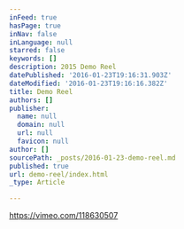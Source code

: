 ```yaml
---
inFeed: true
hasPage: true
inNav: false
inLanguage: null
starred: false
keywords: []
description: 2015 Demo Reel
datePublished: '2016-01-23T19:16:31.903Z'
dateModified: '2016-01-23T19:16:16.382Z'
title: Demo Reel
authors: []
publisher:
  name: null
  domain: null
  url: null
  favicon: null
author: []
sourcePath: _posts/2016-01-23-demo-reel.md
published: true
url: demo-reel/index.html
_type: Article

---
```

https://vimeo.com/118630507